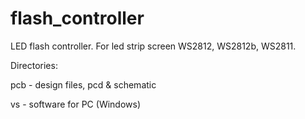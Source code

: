 flash_controller
================

LED flash controller. For led strip screen WS2812, WS2812b, WS2811.

Directories:

pcb 	-	design files, pcd & schematic
 
vs	-	software for PC (Windows)
